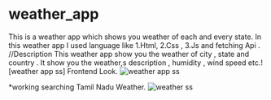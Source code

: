 # weather_app
This is a  weather app which shows you weather of each and every state.
In this weather app I used language like
1.Html,
2.Css ,
3.Js and fetching Api .
//Description
This weather app show you the weather of city , state and country .
It show you the weather,s description , humidity , wind speed etc.![weather app ss]
Frontend Look.
![weather app ss](https://user-images.githubusercontent.com/98327416/190887916-5386408d-bdc6-4259-b6fa-0c75c9eab0d3.png)

*working searching Tamil Nadu Weather.
![weather ss](https://user-images.githubusercontent.com/98327416/190887928-74342160-e08b-4d57-998d-70b52894e559.png)


